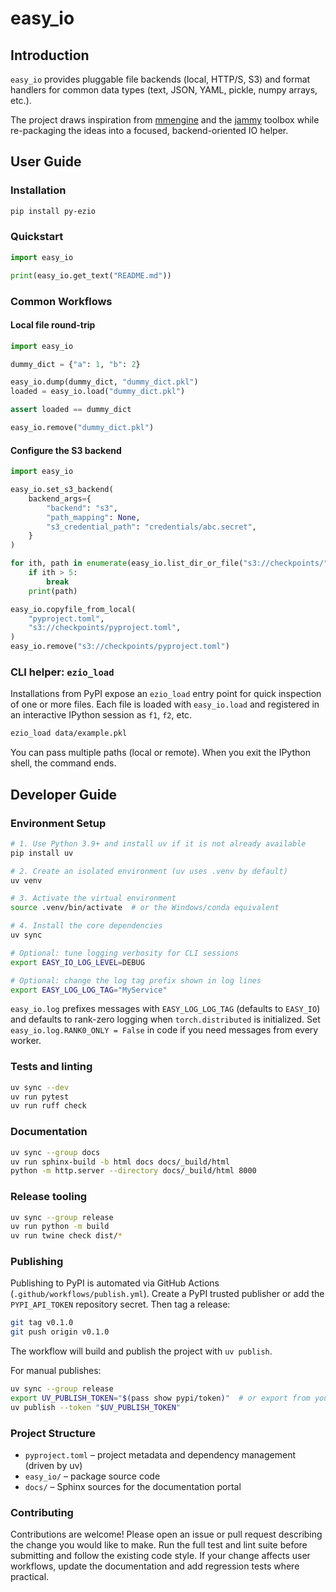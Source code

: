 # easy_io

## Introduction

`easy_io` provides pluggable file backends (local, HTTP/S, S3) and format handlers for common data types (text, JSON, YAML, pickle, numpy arrays, etc.).

The project draws inspiration from [mmengine](https://github.com/open-mmlab/mmengine) and the [jammy](https://gitlab.com/qsh.zh/jam/) toolbox while re-packaging the ideas into a focused, backend-oriented IO helper.

## User Guide

### Installation

```bash
pip install py-ezio
```

### Quickstart

```python
import easy_io

print(easy_io.get_text("README.md"))
```

### Common Workflows

#### Local file round-trip

```python
import easy_io

dummy_dict = {"a": 1, "b": 2}

easy_io.dump(dummy_dict, "dummy_dict.pkl")
loaded = easy_io.load("dummy_dict.pkl")

assert loaded == dummy_dict

easy_io.remove("dummy_dict.pkl")
```

#### Configure the S3 backend

```python
import easy_io

easy_io.set_s3_backend(
    backend_args={
        "backend": "s3",
        "path_mapping": None,
        "s3_credential_path": "credentials/abc.secret",
    }
)

for ith, path in enumerate(easy_io.list_dir_or_file("s3://checkpoints/")):
    if ith > 5:
        break
    print(path)

easy_io.copyfile_from_local(
    "pyproject.toml",
    "s3://checkpoints/pyproject.toml",
)
easy_io.remove("s3://checkpoints/pyproject.toml")
```

### CLI helper: `ezio_load`

Installations from PyPI expose an `ezio_load` entry point for quick inspection of
one or more files. Each file is loaded with `easy_io.load` and registered in an
interactive IPython session as `f1`, `f2`, etc.

```bash
ezio_load data/example.pkl
```

You can pass multiple paths (local or remote). When you exit the IPython shell,
the command ends.

## Developer Guide

### Environment Setup

```bash
# 1. Use Python 3.9+ and install uv if it is not already available
pip install uv

# 2. Create an isolated environment (uv uses .venv by default)
uv venv

# 3. Activate the virtual environment
source .venv/bin/activate  # or the Windows/conda equivalent

# 4. Install the core dependencies
uv sync

# Optional: tune logging verbosity for CLI sessions
export EASY_IO_LOG_LEVEL=DEBUG

# Optional: change the log tag prefix shown in log lines
export EASY_LOG_LOG_TAG="MyService"
```

`easy_io.log` prefixes messages with `EASY_LOG_LOG_TAG` (defaults to `EASY_IO`) and
defaults to rank-zero logging when `torch.distributed` is initialized. Set
`easy_io.log.RANK0_ONLY = False` in code if you need messages from every worker.

### Tests and linting

```bash
uv sync --dev
uv run pytest
uv run ruff check
```

### Documentation

```bash
uv sync --group docs
uv run sphinx-build -b html docs docs/_build/html
python -m http.server --directory docs/_build/html 8000
```

### Release tooling

```bash
uv sync --group release
uv run python -m build
uv run twine check dist/*
```

### Publishing

Publishing to PyPI is automated via GitHub Actions (`.github/workflows/publish.yml`).
Create a PyPI trusted publisher or add the `PYPI_API_TOKEN` repository secret. Then
tag a release:

```bash
git tag v0.1.0
git push origin v0.1.0
```

The workflow will build and publish the project with `uv publish`.

For manual publishes:

```bash
uv sync --group release
export UV_PUBLISH_TOKEN="$(pass show pypi/token)"  # or export from your secret manager
uv publish --token "$UV_PUBLISH_TOKEN"
```

### Project Structure

- `pyproject.toml` – project metadata and dependency management (driven by uv)
- `easy_io/` – package source code
- `docs/` – Sphinx sources for the documentation portal

### Contributing

Contributions are welcome! Please open an issue or pull request describing the
change you would like to make. Run the full test and lint suite before submitting
and follow the existing code style. If your change affects user workflows, update
the documentation and add regression tests where practical.
